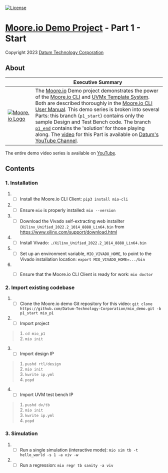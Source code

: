 [![License](https://img.shields.io/badge/License-GPL%203.0-blue.svg)](https://opensource.org/licenses/GPL-3.0)

# [Moore.io Demo Project](https://github.com/Datum-Technology-Corporation/mio_demo) - Part 1 - Start
Copyright 2023 [Datum Technology Corporation](https://datumtc.ca/)

## About
|  | Executive Summary |
|-|-|
| [![Moore.io Logo](https://www.mooreio.com/content/images/logo.png)](https://www.mooreio.com/) | The [Moore.io](https://www.mooreio.com/) Demo project demonstrates the power of the [Moore.io CLI](https://mio-cli.readthedocs.io/en/latest/commands.html) and [UVMx Template System](https://mio-cli.readthedocs.io/en/latest/code_templates.html).  Both are described thoroughly in the [Moore.io CLI User Manual](https://mio-cli.readthedocs.io/en/latest/index.html).  This demo series is broken into several Parts: this branch (`p1_start`) contains only the sample Design and Test Bench code.  The branch [`p1_end`](https://github.com/Datum-Technology-Corporation/mio_demo/tree/p1_end) contains the 'solution' for those playing along.  The [video](https://www.youtube.com/channel/UCSqqT6JtmecBIoC_3DMLk0g) for this Part is available on [Datum's YouTube Channel](https://www.youtube.com/channel/UCSqqT6JtmecBIoC_3DMLk0g).

The entire demo video series is available on [YouTube](https://www.youtube.com/channel/UCSqqT6JtmecBIoC_3DMLk0g).

## Contents
### 1. Installation
1. - [ ] Install the Moore.io CLI Client: `pip3 install mio-cli`
2. - [ ] Ensure `mio` is properly installed: `mio --version`
3. - [ ] Download the Vivado self-extracting web installter (`Xilinx_Unified_2022.2_1014_8888_Lin64.bin` from https://www.xilinx.com/support/download.html
4. - [ ] Install Vivado: `./Xilinx_Unified_2022.2_1014_8888_Lin64.bin`
5. - [ ] Set up an environment variable, `MIO_VIVADO_HOME`, to point to the Vivado installation location: `export MIO_VIVADO_HOME=.../bin`
6. - [ ] Ensure that the Moore.io CLI Client is ready for work: `mio doctor`


### 2. Import existing codebase
1. - [ ] Clone the Moore.io demo Git repository for this video: `git clone https://github.com/Datum-Technology-Corporation/mio_demo.git -b p1_start mio_p1`
2. - [ ] Import project

> 1. `cd mio_p1`
> 2. `mio init`

3. - [ ] Import design IP

> 1. `pushd rtl/design`
> 2. `mio init`
> 3. `kwrite ip.yml`
> 4. `popd`

4. - [ ] Import UVM test bench IP

> 1. `pushd dv/tb`
> 2. `mio init`
> 3. `kwrite ip.yml`
> 4. `popd`


### 3. Simulation
1. - [ ] Run a single simulation (interactive mode): `mio sim tb -t hello_world -s 1 -a viv -w`
2. - [ ] Run a regression: `mio regr tb sanity -a viv`
